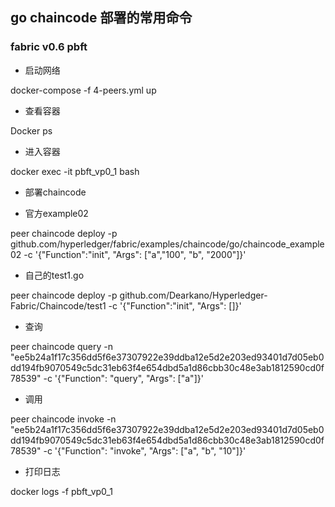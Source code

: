 ## go chaincode 部署的常用命令
### fabric v0.6 pbft

* 启动网络

docker-compose -f 4-peers.yml up

* 查看容器

Docker ps

* 进入容器

docker exec -it pbft_vp0_1 bash

* 部署chaincode

* 官方example02

peer chaincode deploy -p github.com/hyperledger/fabric/examples/chaincode/go/chaincode_example02 -c '{"Function":"init", "Args": ["a","100", "b", "2000"]}'

* 自己的test1.go

peer chaincode deploy -p github.com/Dearkano/Hyperledger-Fabric/Chaincode/test1 -c '{"Function":"init", "Args": []}'

* 查询

peer chaincode query -n "ee5b24a1f17c356dd5f6e37307922e39ddba12e5d2e203ed93401d7d05eb0dd194fb9070549c5dc31eb63f4e654dbd5a1d86cbb30c48e3ab1812590cd0f78539"   -c '{"Function": "query", "Args": ["a"]}' 


* 调用

peer chaincode invoke -n "ee5b24a1f17c356dd5f6e37307922e39ddba12e5d2e203ed93401d7d05eb0dd194fb9070549c5dc31eb63f4e654dbd5a1d86cbb30c48e3ab1812590cd0f78539" -c '{"Function": "invoke", "Args": ["a", "b", "10"]}'

* 打印日志

docker logs -f pbft_vp0_1



